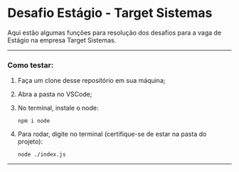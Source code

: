 # Desafio Estágio - Target Sistemas

Aqui estão algumas funções para resolução dos desafios para a vaga de Estágio na empresa Target Sistemas.

---

### Como testar:

1. Faça um clone desse repositório em sua máquina;

2. Abra a pasta no VSCode;

3. No terminal, instale o node:

    `npm i node`
4. Para rodar, digite no terminal (certifique-se de estar na pasta do projeto):

    `node ./index.js`

---
